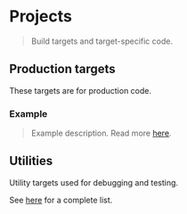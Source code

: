 # Projects
> Build targets and target-specific code.

## Production targets
These targets are for production code.

### Example
> Example description.
> Read more [here](example/README.md).

## Utilities
Utility targets used for debugging and testing.

See [here](utilities/README.md) for a complete list.
